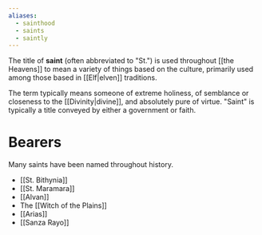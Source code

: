 ```yaml
---
aliases:
  - sainthood
  - saints
  - saintly
---
```


The title of **saint** (often abbreviated to "St.") is used throughout [[the Heavens]] to mean a variety of things based on the culture, primarily used among those based in [[Elf|elven]] traditions. 

The term typically means someone of extreme holiness, of semblance or closeness to the [[Divinity|divine]], and absolutely pure of virtue. "Saint" is typically a title conveyed by either a government or faith.

# Bearers
Many saints have been named throughout history.
- [[St. Bithynia]]
- [[St. Maramara]]
- [[Alvan]]
- The [[Witch of the Plains]]
- [[Arias]]
- [[Sanza Rayo]]